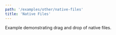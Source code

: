 ```yaml
---
path: '/examples/other/native-files'
title: 'Native Files'
---
```


Example demonstrating drag and drop of native files.

<view-source name="06-other/native-files" component="other-native-files">
</view-source>
